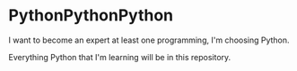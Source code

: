 # PythonPythonPython
I want to become an expert at least one programming, I'm choosing Python.

Everything Python that I'm learning will be in this repository.